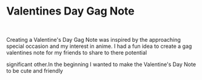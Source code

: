 <h1>Valentines Day Gag Note </h1>
<br>
<p>Creating a Valentine's Day Gag Note was inspired by the approaching special occasion and my interest in anime. I had a fun idea to create a gag valentines note for my friends to share to there potential 

significant other.In the beginning I wanted to make the Valentine's Day Note to be cute and friendly

</p>

